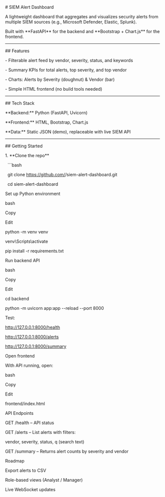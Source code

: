 \# SIEM Alert Dashboard



A lightweight dashboard that aggregates and visualizes security alerts from multiple SIEM sources (e.g., Microsoft Defender, Elastic, Splunk).  

Built with \*\*FastAPI\*\* for the backend and \*\*Bootstrap + Chart.js\*\* for the frontend.



---



\## Features

\- Filterable alert feed by vendor, severity, status, and keywords

\- Summary KPIs for total alerts, top severity, and top vendor

\- Charts: Alerts by Severity (doughnut) \& Vendor (bar)

\- Simple HTML frontend (no build tools needed)



---



\## Tech Stack

\*\*Backend:\*\* Python (FastAPI, Uvicorn)  

\*\*Frontend:\*\* HTML, Bootstrap, Chart.js  

\*\*Data:\*\* Static JSON (demo), replaceable with live SIEM API



---



\## Getting Started

1\. \*\*Clone the repo\*\*

&nbsp;  ```bash

&nbsp;  git clone https://github.com/<your-username>/siem-alert-dashboard.git

&nbsp;  cd siem-alert-dashboard

Set up Python environment



bash

Copy

Edit

python -m venv venv

venv\\Scripts\\activate

pip install -r requirements.txt

Run backend API



bash

Copy

Edit

cd backend

python -m uvicorn app:app --reload --port 8000

Test:



http://127.0.0.1:8000/health



http://127.0.0.1:8000/alerts



http://127.0.0.1:8000/summary



Open frontend

With API running, open:



bash

Copy

Edit

frontend/index.html

API Endpoints

GET /health – API status



GET /alerts – List alerts with filters:

vendor, severity, status, q (search text)



GET /summary – Returns alert counts by severity and vendor



Roadmap

Export alerts to CSV



Role-based views (Analyst / Manager)



Live WebSocket updates

